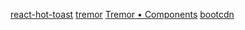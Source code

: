 [react-hot-toast](https://react-hot-toast.com/docs/toast)
[tremor](https://www.tremor.so/blocks/kpi-cards)
[Tremor • Components](https://www.tremor.so/components)
[bootcdn ](https://www.bootcdn.cn/)
